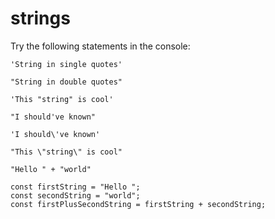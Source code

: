 # strings

Try the following statements in the console:
```
'String in single quotes'

"String in double quotes"

'This "string" is cool'

"I should've known"

'I should\'ve known'

"This \"string\" is cool"

"Hello " + "world"
```

```
const firstString = "Hello ";
const secondString = "world";
const firstPlusSecondString = firstString + secondString;
```
